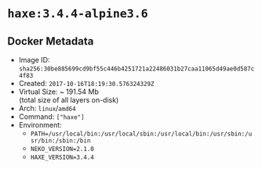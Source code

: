# `haxe:3.4.4-alpine3.6`

## Docker Metadata

- Image ID: `sha256:30be885699cd9bf55c446b4251721a22486031b27caa11065d49ae0d587c4f83`
- Created: `2017-10-16T18:19:30.576324329Z`
- Virtual Size: ~ 191.54 Mb  
  (total size of all layers on-disk)
- Arch: `linux`/`amd64`
- Command: `["haxe"]`
- Environment:
  - `PATH=/usr/local/bin:/usr/local/sbin:/usr/local/bin:/usr/sbin:/usr/bin:/sbin:/bin`
  - `NEKO_VERSION=2.1.0`
  - `HAXE_VERSION=3.4.4`
